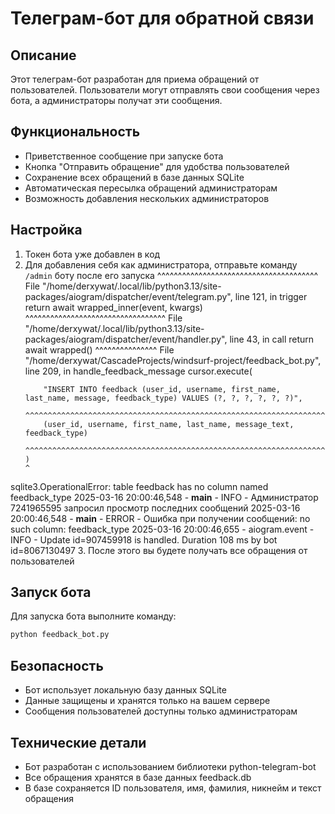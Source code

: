 # Телеграм-бот для обратной связи

## Описание
Этот телеграм-бот разработан для приема обращений от пользователей. Пользователи могут отправлять свои сообщения через бота, а администраторы получат эти сообщения.

## Функциональность
- Приветственное сообщение при запуске бота
- Кнопка "Отправить обращение" для удобства пользователей
- Сохранение всех обращений в базе данных SQLite
- Автоматическая пересылка обращений администраторам
- Возможность добавления нескольких администраторов

## Настройка
1. Токен бота уже добавлен в код
2. Для добавления себя как администратора, отправьте команду `/admin` боту после его запуска               ^^^^^^^^^^^^^^^^^^^^^^^^^^^^^^^^^^^^^^^
  File "/home/derxywat/.local/lib/python3.13/site-packages/aiogram/dispatcher/event/telegram.py", line 121, in trigger
    return await wrapped_inner(event, kwargs)
           ^^^^^^^^^^^^^^^^^^^^^^^^^^^^^^^^^^
  File "/home/derxywat/.local/lib/python3.13/site-packages/aiogram/dispatcher/event/handler.py", line 43, in call
    return await wrapped()
           ^^^^^^^^^^^^^^^
  File "/home/derxywat/CascadeProjects/windsurf-project/feedback_bot.py", line 209, in handle_feedback_message
    cursor.execute(
    ~~~~~~~~~~~~~~^
        "INSERT INTO feedback (user_id, username, first_name, last_name, message, feedback_type) VALUES (?, ?, ?, ?, ?, ?)",
        ^^^^^^^^^^^^^^^^^^^^^^^^^^^^^^^^^^^^^^^^^^^^^^^^^^^^^^^^^^^^^^^^^^^^^^^^^^^^^^^^^^^^^^^^^^^^^^^^^^^^^^^^^^^^^^^^^^^^
        (user_id, username, first_name, last_name, message_text, feedback_type)
        ^^^^^^^^^^^^^^^^^^^^^^^^^^^^^^^^^^^^^^^^^^^^^^^^^^^^^^^^^^^^^^^^^^^^^^^
    )
    ^
sqlite3.OperationalError: table feedback has no column named feedback_type
2025-03-16 20:00:46,548 - __main__ - INFO - Администратор 7241965595 запросил просмотр последних сообщений
2025-03-16 20:00:46,548 - __main__ - ERROR - Ошибка при получении сообщений: no such column: feedback_type
2025-03-16 20:00:46,655 - aiogram.event - INFO - Update id=907459918 is handled. Duration 108 ms by bot id=8067130497
3. После этого вы будете получать все обращения от пользователей

## Запуск бота
Для запуска бота выполните команду:
```bash
python feedback_bot.py
```

## Безопасность
- Бот использует локальную базу данных SQLite
- Данные защищены и хранятся только на вашем сервере
- Сообщения пользователей доступны только администраторам

## Технические детали
- Бот разработан с использованием библиотеки python-telegram-bot
- Все обращения хранятся в базе данных feedback.db
- В базе сохраняется ID пользователя, имя, фамилия, никнейм и текст обращения
